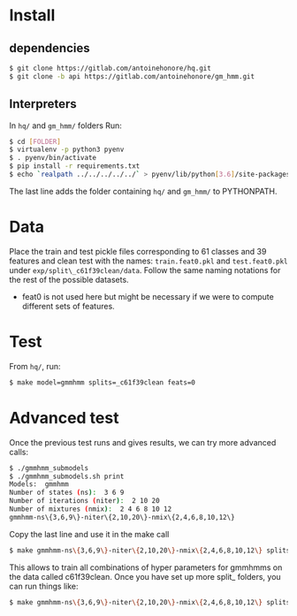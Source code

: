 # Install
## dependencies
```bash
$ git clone https://gitlab.com/antoinehonore/hq.git
$ git clone -b api https://gitlab.com/antoinehonore/gm_hmm.git
```
## Interpreters
In `hq/` and `gm_hmm/` folders
Run:
```bash
$ cd [FOLDER]
$ virtualenv -p python3 pyenv
$ . pyenv/bin/activate
$ pip install -r requirements.txt
$ echo `realpath ../../../../../` > pyenv/lib/python[3.6]/site-packages
```
The last line adds the folder containing `hq/` and `gm_hmm/` to PYTHONPATH.


# Data
Place the train and test pickle files corresponding to 61 classes and 39 features and clean test with the names: `train.feat0.pkl` and `test.feat0.pkl` under `exp/split\_c61f39clean/data`.
Follow the same naming notations for the rest of the possible datasets.
- feat0 is not used here but might be necessary if we were to compute different sets of features.

# Test
From `hq/`, run:
```bash
$ make model=gmmhmm splits=_c61f39clean feats=0
```

# Advanced test
Once the previous test runs and gives results, we can try more advanced calls:
```bash
$ ./gmmhmm_submodels
$ ./gmmhmm_submodels.sh print
Models:  gmmhmm
Number of states (ns):  3 6 9
Number of iterations (niter):  2 10 20
Number of mixtures (nmix):  2 4 6 8 10 12
gmmhmm-ns\{3,6,9\}-niter\{2,10,20\}-nmix\{2,4,6,8,10,12\}
```
Copy the last line and use it in the make call
```bash
$ make gmmhmm-ns\{3,6,9\}-niter\{2,10,20\}-nmix\{2,4,6,8,10,12\} splits=_c61f39clean feats=0 -j 5
```

This allows to train all combinations of hyper parameters for gmmhmms on the data called c61f39clean.
Once you have set up more split_ folders, you can run things like:

```bash
$ make gmmhmm-ns\{3,6,9\}-niter\{2,10,20\}-nmix\{2,4,6,8,10,12\} splits=_c61f\{39,13\}clean feats=0 -j 5
```




